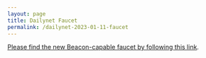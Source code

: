 ```yaml
---
layout: page
title: Dailynet Faucet
permalink: /dailynet-2023-01-11-faucet
---
```


[Please find the new Beacon-capable faucet by following this link](https://faucet.dailynet-2023-01-11.teztnets.xyz).
